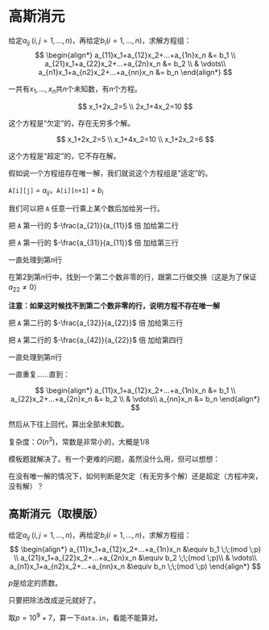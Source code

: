 # 高斯消元

给定$a_{ij}\;(i,j=1,...,n)$，再给定$b_i(i=1,...,n)$，求解方程组：
$$
\begin{align*}
a_{11}x_1+a_{12}x_2+...+a_{1n}x_n &= b_1 \\
a_{21}x_1+a_{22}x_2+...+a_{2n}x_n &= b_2 \\
& \vdots\\
a_{n1}x_1+a_{n2}x_2+...+a_{nn}x_n &= b_n
\end{align*}
$$

一共有$x_1,...,x_n$共$n$个未知数，有$n$个方程。

$$
x_1+2x_2=5 \\
2x_1+4x_2=10
$$

这个方程是“欠定”的，存在无穷多个解。

$$
x_1+2x_2=5 \\
x_1+4x_2=10 \\
x_1+2x_2=6
$$

这个方程是“超定”的，它不存在解。

假如说一个方程组存在唯一解，我们就说这个方程组是“适定”的。

`A[i][j]` = $a_{ij}$，`A[i][n+1]` = $b_i$

我们可以把 `A` 任意一行乘上某个数后加给另一行。

把 `A` 第一行的 $-\frac{a_{21}}{a_{11}}$ 倍 加给第二行

把 `A` 第一行的 $-\frac{a_{31}}{a_{11}}$ 倍 加给第三行

一直处理到第$n$行

在第$2$到第$n$行中，找到一个第二个数非零的行，跟第二行做交换（这是为了保证$a_{22}\neq 0$）

**注意：如果这时候找不到第二个数非零的行，说明方程不存在唯一解**

把 `A` 第二行的 $-\frac{a_{32}}{a_{22}}$ 倍 加给第三行

把 `A` 第二行的 $-\frac{a_{42}}{a_{22}}$ 倍 加给第四行

一直处理到第$n$行

一直重复……直到：

$$
\begin{align*}
a_{11}x_1+a_{12}x_2+...+a_{1n}x_n &= b_1 \\
a_{22}x_2+...+a_{2n}x_n &= b_2 \\
& \vdots\\
a_{nn}x_n &= b_n
\end{align*}
$$

然后从下往上回代，算出全部未知数。

复杂度：$O(n^3)$，常数是非常小的，大概是$1/8$

模板题就解决了。有一个更难的问题，虽然没什么用，但可以想想：

在没有唯一解的情况下，如何判断是欠定（有无穷多个解）还是超定（方程冲突，没有解）？

## 高斯消元（取模版）

给定$a_{ij}\;(i,j=1,...,n)$，再给定$b_i(i=1,...,n)$，求解方程组：
$$
\begin{align*}
a_{11}x_1+a_{12}x_2+...+a_{1n}x_n &\equiv b_1 \;\;(mod \;p) \\
a_{21}x_1+a_{22}x_2+...+a_{2n}x_n &\equiv b_2 \;\;(mod \;p)\\
& \vdots\\
a_{n1}x_1+a_{n2}x_2+...+a_{nn}x_n &\equiv b_n \;\;(mod \;p)
\end{align*}
$$

$p$是给定的质数。

只要把除法改成逆元就好了。

取$p=10^9+7$，算一下`data.in`，看能不能算对。